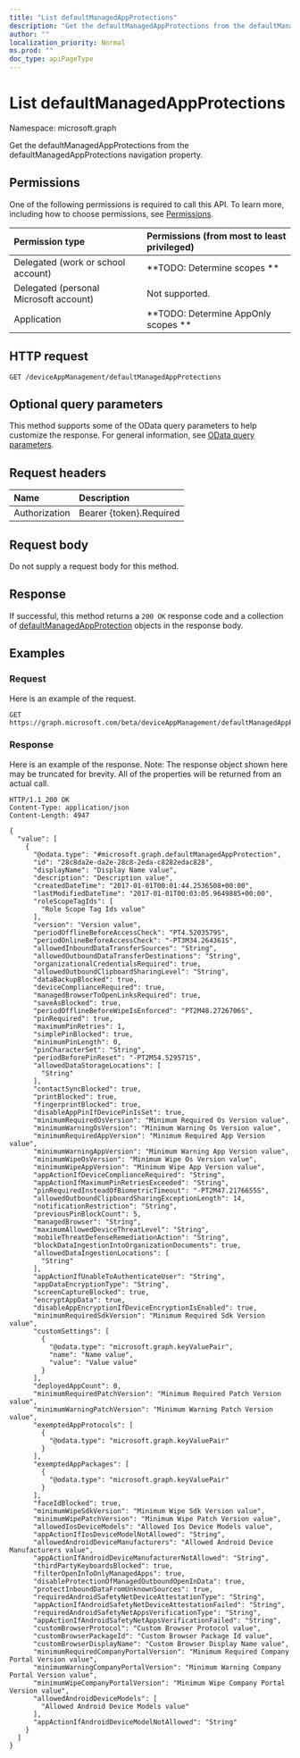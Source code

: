 ```yaml
---
title: "List defaultManagedAppProtections"
description: "Get the defaultManagedAppProtections from the defaultManagedAppProtections navigation property."
author: ""
localization_priority: Normal
ms.prod: ""
doc_type: apiPageType
---
```


# List defaultManagedAppProtections

Namespace: microsoft.graph

Get the defaultManagedAppProtections from the defaultManagedAppProtections navigation property.

## Permissions
One of the following permissions is required to call this API. To learn more, including how to choose permissions, see [Permissions](/concepts/permissions-reference.md).

|Permission type|Permissions (from most to least privileged)|
|:---|:---|
|Delegated (work or school account)|**TODO: Determine scopes **|
|Delegated (personal Microsoft account)|Not supported.|
|Application|**TODO: Determine AppOnly scopes **|

## HTTP request
<!-- {
  "blockType": "ignored"
}
-->
``` http
GET /deviceAppManagement/defaultManagedAppProtections
```

## Optional query parameters
This method supports some of the OData query parameters to help customize the response. For general information, see [OData query parameters](/graph/query-parameters).

## Request headers
|Name|Description|
|:---|:---|
|Authorization|Bearer {token}.Required|

## Request body
Do not supply a request body for this method.

## Response
If successful, this method returns a `200 OK` response code and a collection of [defaultManagedAppProtection](../resources/defaultmanagedappprotection.md) objects in the response body.

## Examples

### Request
Here is an example of the request.
<!-- {
  "blockType": "request",
  "name": "get_defaultmanagedappprotection"
}
-->
``` http
GET https://graph.microsoft.com/beta/deviceAppManagement/defaultManagedAppProtections
```

### Response
Here is an example of the response. Note: The response object shown here may be truncated for brevity. All of the properties will be returned from an actual call.
<!-- {
  "blockType": "response",
  "truncated": true,
  "@odata.type": "collection(microsoft.graph.defaultmanagedappprotection)"
}
-->
``` http
HTTP/1.1 200 OK
Content-Type: application/json
Content-Length: 4947

{
  "value": [
    {
      "@odata.type": "#microsoft.graph.defaultManagedAppProtection",
      "id": "28c8da2e-da2e-28c8-2eda-c8282edac828",
      "displayName": "Display Name value",
      "description": "Description value",
      "createdDateTime": "2017-01-01T00:01:44.2536508+00:00",
      "lastModifiedDateTime": "2017-01-01T00:03:05.9649885+00:00",
      "roleScopeTagIds": [
        "Role Scope Tag Ids value"
      ],
      "version": "Version value",
      "periodOfflineBeforeAccessCheck": "PT4.5203579S",
      "periodOnlineBeforeAccessCheck": "-PT3M34.264361S",
      "allowedInboundDataTransferSources": "String",
      "allowedOutboundDataTransferDestinations": "String",
      "organizationalCredentialsRequired": true,
      "allowedOutboundClipboardSharingLevel": "String",
      "dataBackupBlocked": true,
      "deviceComplianceRequired": true,
      "managedBrowserToOpenLinksRequired": true,
      "saveAsBlocked": true,
      "periodOfflineBeforeWipeIsEnforced": "PT2M48.2726706S",
      "pinRequired": true,
      "maximumPinRetries": 1,
      "simplePinBlocked": true,
      "minimumPinLength": 0,
      "pinCharacterSet": "String",
      "periodBeforePinReset": "-PT2M54.529571S",
      "allowedDataStorageLocations": [
        "String"
      ],
      "contactSyncBlocked": true,
      "printBlocked": true,
      "fingerprintBlocked": true,
      "disableAppPinIfDevicePinIsSet": true,
      "minimumRequiredOsVersion": "Minimum Required Os Version value",
      "minimumWarningOsVersion": "Minimum Warning Os Version value",
      "minimumRequiredAppVersion": "Minimum Required App Version value",
      "minimumWarningAppVersion": "Minimum Warning App Version value",
      "minimumWipeOsVersion": "Minimum Wipe Os Version value",
      "minimumWipeAppVersion": "Minimum Wipe App Version value",
      "appActionIfDeviceComplianceRequired": "String",
      "appActionIfMaximumPinRetriesExceeded": "String",
      "pinRequiredInsteadOfBiometricTimeout": "-PT2M47.2176655S",
      "allowedOutboundClipboardSharingExceptionLength": 14,
      "notificationRestriction": "String",
      "previousPinBlockCount": 5,
      "managedBrowser": "String",
      "maximumAllowedDeviceThreatLevel": "String",
      "mobileThreatDefenseRemediationAction": "String",
      "blockDataIngestionIntoOrganizationDocuments": true,
      "allowedDataIngestionLocations": [
        "String"
      ],
      "appActionIfUnableToAuthenticateUser": "String",
      "appDataEncryptionType": "String",
      "screenCaptureBlocked": true,
      "encryptAppData": true,
      "disableAppEncryptionIfDeviceEncryptionIsEnabled": true,
      "minimumRequiredSdkVersion": "Minimum Required Sdk Version value",
      "customSettings": [
        {
          "@odata.type": "microsoft.graph.keyValuePair",
          "name": "Name value",
          "value": "Value value"
        }
      ],
      "deployedAppCount": 0,
      "minimumRequiredPatchVersion": "Minimum Required Patch Version value",
      "minimumWarningPatchVersion": "Minimum Warning Patch Version value",
      "exemptedAppProtocols": [
        {
          "@odata.type": "microsoft.graph.keyValuePair"
        }
      ],
      "exemptedAppPackages": [
        {
          "@odata.type": "microsoft.graph.keyValuePair"
        }
      ],
      "faceIdBlocked": true,
      "minimumWipeSdkVersion": "Minimum Wipe Sdk Version value",
      "minimumWipePatchVersion": "Minimum Wipe Patch Version value",
      "allowedIosDeviceModels": "Allowed Ios Device Models value",
      "appActionIfIosDeviceModelNotAllowed": "String",
      "allowedAndroidDeviceManufacturers": "Allowed Android Device Manufacturers value",
      "appActionIfAndroidDeviceManufacturerNotAllowed": "String",
      "thirdPartyKeyboardsBlocked": true,
      "filterOpenInToOnlyManagedApps": true,
      "disableProtectionOfManagedOutboundOpenInData": true,
      "protectInboundDataFromUnknownSources": true,
      "requiredAndroidSafetyNetDeviceAttestationType": "String",
      "appActionIfAndroidSafetyNetDeviceAttestationFailed": "String",
      "requiredAndroidSafetyNetAppsVerificationType": "String",
      "appActionIfAndroidSafetyNetAppsVerificationFailed": "String",
      "customBrowserProtocol": "Custom Browser Protocol value",
      "customBrowserPackageId": "Custom Browser Package Id value",
      "customBrowserDisplayName": "Custom Browser Display Name value",
      "minimumRequiredCompanyPortalVersion": "Minimum Required Company Portal Version value",
      "minimumWarningCompanyPortalVersion": "Minimum Warning Company Portal Version value",
      "minimumWipeCompanyPortalVersion": "Minimum Wipe Company Portal Version value",
      "allowedAndroidDeviceModels": [
        "Allowed Android Device Models value"
      ],
      "appActionIfAndroidDeviceModelNotAllowed": "String"
    }
  ]
}
```

